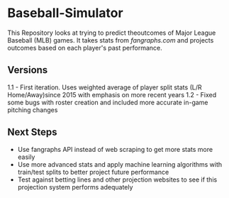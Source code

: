 # Baseball-Simulator
     
This Repository looks at trying to predict theoutcomes of Major League Baseball (MLB) games. It takes stats from *fangraphs.com* and projects outcomes based on each player's past performance. 

## Versions

1.1 - First iteration. Uses weighted average of player split stats (L/R Home/Away)since 2015 with emphasis on more recent years
1.2 - Fixed some bugs with roster creation and included more accurate in-game pitching changes

## Next Steps

* Use fangraphs API instead of web scraping to get more stats more easily
* Use more advanced stats and apply machine learning algorithms with train/test splits to better project future performance
* Test against betting lines and other projection websites to see if this projection system performs adequately

